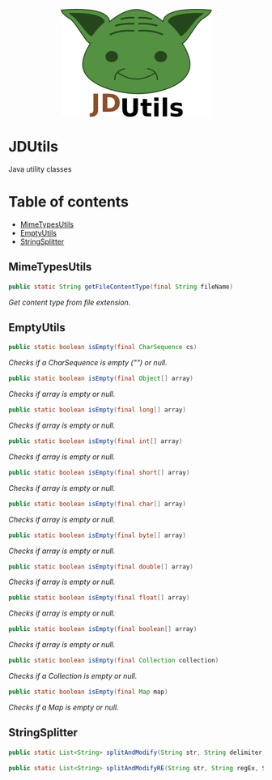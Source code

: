 <p align="center">
  <img src="docs/logo/JDUtils.png" alt="JDUtils">
</p>

# JDUtils
Java utility classes


Table of contents
=================
* [MimeTypesUtils](#mimetypesutils)
* [EmptyUtils](#emptyutils)
* [StringSplitter](#stringsplitter)

## MimeTypesUtils

```java
public static String getFileContentType(final String fileName)
```
*Get content type from file extension.*

## EmptyUtils

```java
public static boolean isEmpty(final CharSequence cs) 
```
*Checks if a CharSequence is empty ("") or null.*
```java
public static boolean isEmpty(final Object[] array) 
```
*Checks if array is empty or null.*
```java
public static boolean isEmpty(final long[] array) 
```
*Checks if array is empty or null.*
```java
public static boolean isEmpty(final int[] array) 
```
*Checks if array is empty or null.*
```java
public static boolean isEmpty(final short[] array) 
```
*Checks if array is empty or null.*
```java
public static boolean isEmpty(final char[] array) 
```
*Checks if array is empty or null.*
```java
public static boolean isEmpty(final byte[] array) 
```
*Checks if array is empty or null.*
```java
public static boolean isEmpty(final double[] array) 
```
*Checks if array is empty or null.*
```java
public static boolean isEmpty(final float[] array) 
```
*Checks if array is empty or null.*
```java
public static boolean isEmpty(final boolean[] array) 
```
*Checks if array is empty or null.*
```java
public static boolean isEmpty(final Collection collection) 
```
*Checks if a Collection is empty or null.*
```java
public static boolean isEmpty(final Map map)
```
*Checks if a Map is empty or null.*

## StringSplitter
```java
public static List<String> splitAndModify(String str, String delimiter, StringModifier modifier)
```
```java
public static List<String> splitAndModifyRE(String str, String regEx, StringModifier modifier)
```
